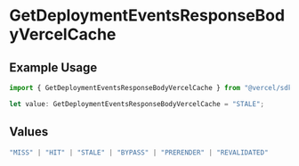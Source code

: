 # GetDeploymentEventsResponseBodyVercelCache

## Example Usage

```typescript
import { GetDeploymentEventsResponseBodyVercelCache } from "@vercel/sdk/models/operations";

let value: GetDeploymentEventsResponseBodyVercelCache = "STALE";
```

## Values

```typescript
"MISS" | "HIT" | "STALE" | "BYPASS" | "PRERENDER" | "REVALIDATED"
```